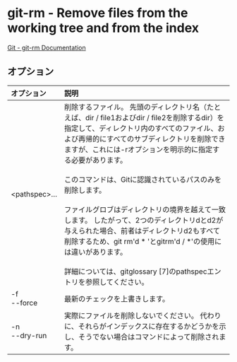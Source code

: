 # git-rm - Remove files from the working tree and from the index

[Git - git-rm Documentation](https://git-scm.com/docs/git-rm)

## オプション

|オプション|説明|
|:--|:--|
|\<pathspec>…​|削除するファイル。 先頭のディレクトリ名（たとえば、dir / file1およびdir / file2を削除するdir）を指定して、ディレクトリ内のすべてのファイル、および再帰的にすべてのサブディレクトリを削除できますが、これには-rオプションを明示的に指定する必要があります。<br><br>このコマンドは、Gitに認識されているパスのみを削除します。<br><br>ファイルグロブはディレクトリの境界を越えて一致します。 したがって、2つのディレクトリdとd2が与えられた場合、前者はディレクトリd2もすべて削除するため、git rm'd * 'とgitrm'd / *'の使用には違いがあります。<br><br>詳細については、gitglossary [7]のpathspecエントリを参照してください。|
|-f<br>--force|最新のチェックを上書きします。|
|-n<br>--dry-run|実際にファイルを削除しないでください。 代わりに、それらがインデックスに存在するかどうかを示し、そうでない場合はコマンドによって削除されます。|
